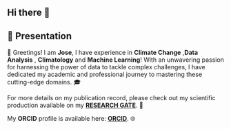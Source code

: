 ## Hi there 👋
## 🎤 Presentation

🌟 Greetings! I am **Jose**, I have experience in **Climate Change** ,**Data Analysis** , **Climatology** and **Machine Learning**! With an unwavering passion for harnessing the power of data to tackle complex challenges, I have dedicated my academic and professional journey to mastering these cutting-edge domains. 🎓

For more details on my publication record, please check out my scientific production available on my [**RESEARCH GATE**](https://www.researchgate.net/profile/Jose-Luis-Araya-Lopez). 🔗

My **ORCID** profile is available here: [**ORCID**](https://orcid.org/0000-0001-6394-4402). 🌐

